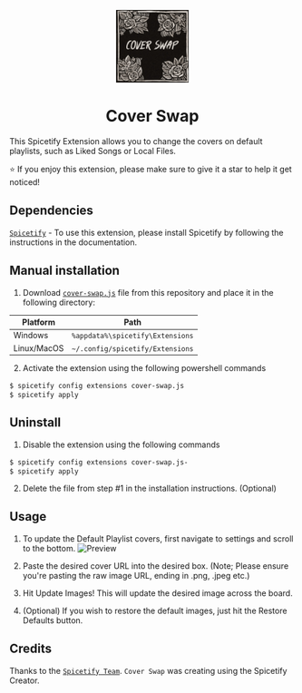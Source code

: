 <p align="center">
 <img src="./images/icon.png" height="128" alt="Logo">

 <h1 align="center">
    <a href="https://github.com/Astoric/cover-swap" style="text-decoration: none;">Cover Swap</a>
 </h1>
</p>

This Spicetify Extension allows you to change the covers on default playlists, such as Liked Songs or Local Files.

⭐ If you enjoy this extension, please make sure to give it a star to help it get noticed!

## Dependencies
[`Spicetify`](https://spicetify.app/docs/advanced-usage/installation) - To use this extension, please install Spicetify by following the instructions in the documentation.


## Manual installation
1. Download [`cover-swap.js`](https://github.com/Astoric/cover-swap/blob/main/dist/cover-swap.js) file from this repository and place it in the following directory:

| Platform      | Path                             |
| ------------- |:--------------------------------:|
| Windows       | `%appdata%\spicetify\Extensions` |
| Linux/MacOS	| `~/.config/spicetify/Extensions` |

2. Activate the extension using the following powershell commands
```console
$ spicetify config extensions cover-swap.js
$ spicetify apply
```

## Uninstall
1. Disable the extension using the following commands
```console
$ spicetify config extensions cover-swap.js-
$ spicetify apply
```

2. Delete the file from step #1 in the installation instructions. (Optional)

## Usage

1. To update the Default Playlist covers, first navigate to settings and scroll to the bottom.
![Preview](.images/settings.png)

2. Paste the desired cover URL into the desired box. (Note; Please ensure you're pasting the raw image URL, ending in .png, .jpeg etc.)

3. Hit Update Images! This will update the desired image across the board.

4. (Optional) If you wish to restore the default images, just hit the Restore Defaults button.

## Credits
Thanks to the [`Spicetify Team`](https://github.com/spicetify/). `Cover Swap` was creating using the Spicetify Creator.